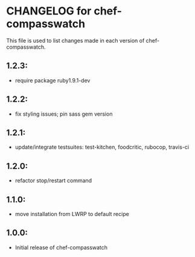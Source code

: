 # CHANGELOG for chef-compasswatch

This file is used to list changes made in each version of chef-compasswatch.

## 1.2.3:

* require package ruby1.9.1-dev

## 1.2.2:

* fix styling issues; pin sass gem version

## 1.2.1:

* update/integrate testsuites: test-kitchen, foodcritic, rubocop, travis-ci

## 1.2.0:

* refactor stop/restart command

## 1.1.0:

* move installation from LWRP to default recipe

## 1.0.0:

* Initial release of chef-compasswatch